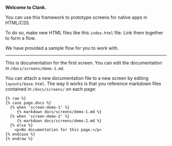 **Welcome to Clank.**

You can use this framework to prototype screens for native apps in HTML/CSS.

To do so, make new HTML files like this `index.html` file. Link them together to form a flow.

We have provided a sample flow for you to work with.

---

This is documentation for the first screen. You can edit the documentation in `/docs/screens/demo-1.md`.

You can attach a new documentation file to a new screen by editing `layouts/base.html`. The way it works is that you reference markdown files contained in `/docs/screens/` on each page:

    {% raw %}
    {% case page.docs %}
      {% when 'screen-demo-1' %}
         {% markdown docs/screens/demo-1.md %}
      {% when 'screen-demo-2' %}
         {% markdown docs/screens/demo-2.md %}
      {% else %}
        <p>No documentation for this page.</p>
    {% endcase %}
    {% endraw %}
